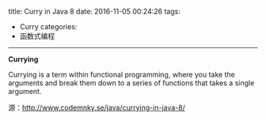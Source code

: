 title: Curry in Java 8
date: 2016-11-05 00:24:26
tags:
- Curry
categories:
- 函数式编程
---

**Currying**

Currying is a term within functional programming, where you take the arguments and break them down to a series of functions that takes a single argument.

源：http://www.codemnky.se/java/currying-in-java-8/